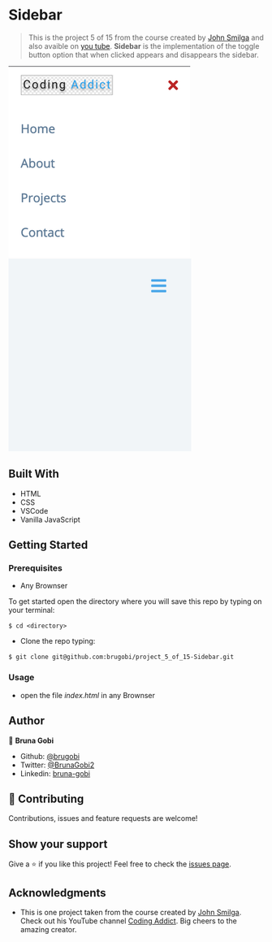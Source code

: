 # Sidebar

> This is the project 5 of 15 from the course created by [John Smilga](https://www.johnsmilga.com) and also avaible on [you tube](https://www.youtube.com/watch?v=c5SIG7Ie0dM&list=PLnHJACx3NwAey1IiiYmxFbXxieMYqnBKF). **Sidebar** is the implementation of the toggle button option that when clicked appears and disappears the sidebar.

![home_page](sidebar.png)
![home_page](sidebarhidded.png)

## Built With

- HTML
- CSS
- VSCode
- Vanilla JavaScript

## Getting Started

### Prerequisites

- Any Brownser

To get started open the directory where you will save this repo by typing on your terminal:

```
$ cd <directory>
```

- Clone the repo typing:

```
$ git clone git@github.com:brugobi/project_5_of_15-Sidebar.git

```

### Usage

- open the file *index.html* in any Brownser

## Author

👤 **Bruna Gobi**

- Github: [@brugobi](https://github.com/brugobi)
- Twitter: [@BrunaGobi2](https://twitter.com/BrunaGobi2)
- Linkedin: [bruna-gobi](https://www.linkedin.com/in/bruna-gobi/)

## 🤝 Contributing

Contributions, issues and feature requests are welcome!

## Show your support

Give a ⭐️ if you like this project!
Feel free to check the [issues page](issues/).

## Acknowledgments

- This is one project taken from the course created by [John Smilga](https://www.johnsmilga.com). Check out his YouTube channel [Coding Addict](https://www.youtube.com/codingaddict). Big cheers to the amazing creator.
